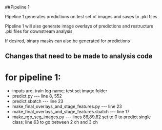 ##Pipeline 1

Pipeline 1 generates predictions on test set of images and saves to .pkl files

Pipeline 1 will also generate image overlays of predictions and restructure .pkl files for downstream analysis

If desired, binary masks can also be generated for predictions

## Changes that need to be made to analysis code

# for pipeline 1:
- inputs are: train log name; test set image folder
- predict.py --- line 8, 552
- predict.sbatch --- line 23
- make_final_overlays_and_stage_features.py --- line 23
- make_final_overlays_and_stage_features.sbatch --- line 17
- make_rgb_seg_images.py --- lines 86,89,82 set to 0 to predict single class; line 63 to go between 2 ch and 3 ch
 


